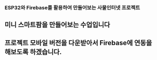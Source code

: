### ESP32와 Firebase를 활용하여 만들어보는 사물인터넷 프로젝트

## 미니 스마트팜을 만들어보는 수업입니다

## 프로젝트 모바일 버전을 다운받아서 Firebase에 연동을 해보도록 하겠습니다.
